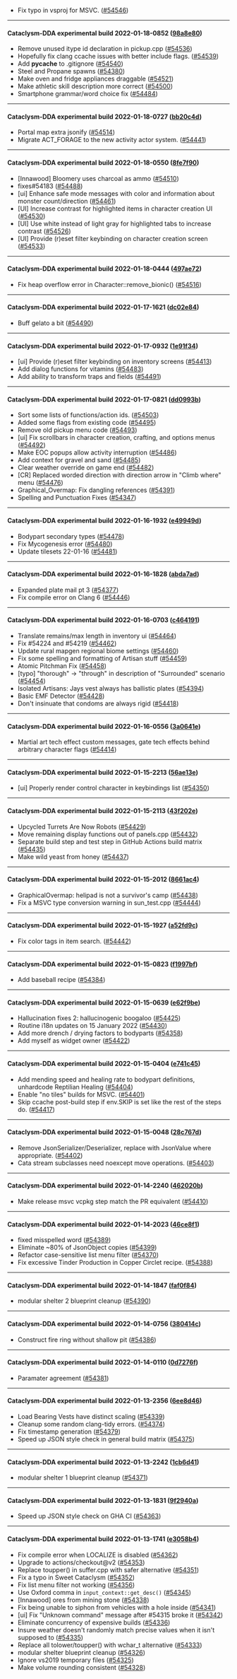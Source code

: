 * Fix typo in vsproj for MSVC. ([#54546](https://github.com/CleverRaven/Cataclysm-DDA/pull/54546))

---

#### Cataclysm-DDA experimental build 2022-01-18-0852 ([98a8e80](https://github.com/CleverRaven/Cataclysm-DDA/releases/tag/cdda-experimental-2022-01-18-0852))

* Remove unused itype id declaration in pickup.cpp ([#54536](https://github.com/CleverRaven/Cataclysm-DDA/pull/54536))
* Hopefully fix clang ccache issues with better include flags. ([#54539](https://github.com/CleverRaven/Cataclysm-DDA/pull/54539))
* Add __pycache__ to .gitignore ([#54540](https://github.com/CleverRaven/Cataclysm-DDA/pull/54540))
* Steel and Propane spawns ([#54380](https://github.com/CleverRaven/Cataclysm-DDA/pull/54380))
* Make oven and fridge appliances draggable ([#54521](https://github.com/CleverRaven/Cataclysm-DDA/pull/54521))
* Make athletic skill description more correct ([#54500](https://github.com/CleverRaven/Cataclysm-DDA/pull/54500))
* Smartphone grammar/word choice fix ([#54484](https://github.com/CleverRaven/Cataclysm-DDA/pull/54484))

---

#### Cataclysm-DDA experimental build 2022-01-18-0727 ([bb20c4d](https://github.com/CleverRaven/Cataclysm-DDA/releases/tag/cdda-experimental-2022-01-18-0727))

* Portal map extra jsonify ([#54514](https://github.com/CleverRaven/Cataclysm-DDA/pull/54514))
* Migrate ACT_FORAGE to the new activity actor system. ([#54441](https://github.com/CleverRaven/Cataclysm-DDA/pull/54441))

---

#### Cataclysm-DDA experimental build 2022-01-18-0550 ([8fe7f90](https://github.com/CleverRaven/Cataclysm-DDA/releases/tag/cdda-experimental-2022-01-18-0550))

* [Innawood] Bloomery uses charcoal as ammo ([#54510](https://github.com/CleverRaven/Cataclysm-DDA/pull/54510))
* fixes#54183 ([#54488](https://github.com/CleverRaven/Cataclysm-DDA/pull/54488))
* [ui] Enhance safe mode messages with color and information about monster count/direction ([#54461](https://github.com/CleverRaven/Cataclysm-DDA/pull/54461))
* [UI] Increase contrast for highlighted items in character creation UI ([#54530](https://github.com/CleverRaven/Cataclysm-DDA/pull/54530))
* [UI] Use white instead of light gray for highlighted tabs to increase contrast ([#54526](https://github.com/CleverRaven/Cataclysm-DDA/pull/54526))
* [UI] Provide (r)eset filter keybinding on character creation screen ([#54533](https://github.com/CleverRaven/Cataclysm-DDA/pull/54533))

---

#### Cataclysm-DDA experimental build 2022-01-18-0444 ([497ae72](https://github.com/CleverRaven/Cataclysm-DDA/releases/tag/cdda-experimental-2022-01-18-0444))

* Fix heap overflow error in Character::remove_bionic() ([#54516](https://github.com/CleverRaven/Cataclysm-DDA/pull/54516))

---

#### Cataclysm-DDA experimental build 2022-01-17-1621 ([dc02e84](https://github.com/CleverRaven/Cataclysm-DDA/releases/tag/cdda-experimental-2022-01-17-1621))

* Buff gelato a bit ([#54490](https://github.com/CleverRaven/Cataclysm-DDA/pull/54490))

---

#### Cataclysm-DDA experimental build 2022-01-17-0932 ([1e91f34](https://github.com/CleverRaven/Cataclysm-DDA/releases/tag/cdda-experimental-2022-01-17-0932))

* [ui] Provide (r)eset filter keybinding on inventory screens ([#54413](https://github.com/CleverRaven/Cataclysm-DDA/pull/54413))
* Add dialog functions for vitamins ([#54483](https://github.com/CleverRaven/Cataclysm-DDA/pull/54483))
* Add ability to transform traps and fields ([#54491](https://github.com/CleverRaven/Cataclysm-DDA/pull/54491))

---

#### Cataclysm-DDA experimental build 2022-01-17-0821 ([dd0993b](https://github.com/CleverRaven/Cataclysm-DDA/releases/tag/cdda-experimental-2022-01-17-0821))

* Sort some lists of functions/action ids. ([#54503](https://github.com/CleverRaven/Cataclysm-DDA/pull/54503))
* Added some flags from existing code ([#54495](https://github.com/CleverRaven/Cataclysm-DDA/pull/54495))
* Remove old pickup menu code ([#54493](https://github.com/CleverRaven/Cataclysm-DDA/pull/54493))
* [ui] Fix scrollbars in character creation, crafting, and options menus ([#54492](https://github.com/CleverRaven/Cataclysm-DDA/pull/54492))
* Make EOC popups allow activity interruption ([#54486](https://github.com/CleverRaven/Cataclysm-DDA/pull/54486))
* Add context for gravel and sand ([#54485](https://github.com/CleverRaven/Cataclysm-DDA/pull/54485))
* Clear weather override on game end ([#54482](https://github.com/CleverRaven/Cataclysm-DDA/pull/54482))
* [CR] Replaced worded direction with direction arrow in "Climb where" menu ([#54476](https://github.com/CleverRaven/Cataclysm-DDA/pull/54476))
* Graphical_Overmap: Fix dangling references ([#54391](https://github.com/CleverRaven/Cataclysm-DDA/pull/54391))
* Spelling and Punctuation Fixes ([#54347](https://github.com/CleverRaven/Cataclysm-DDA/pull/54347))

---

#### Cataclysm-DDA experimental build 2022-01-16-1932 ([e49949d](https://github.com/CleverRaven/Cataclysm-DDA/releases/tag/cdda-experimental-2022-01-16-1932))

* Bodypart secondary types ([#54478](https://github.com/CleverRaven/Cataclysm-DDA/pull/54478))
* Fix Mycogenesis error ([#54480](https://github.com/CleverRaven/Cataclysm-DDA/pull/54480))
* Update tilesets 22-01-16 ([#54481](https://github.com/CleverRaven/Cataclysm-DDA/pull/54481))

---

#### Cataclysm-DDA experimental build 2022-01-16-1828 ([abda7ad](https://github.com/CleverRaven/Cataclysm-DDA/releases/tag/cdda-experimental-2022-01-16-1828))

* Expanded plate mail pt 3 ([#54377](https://github.com/CleverRaven/Cataclysm-DDA/pull/54377))
* Fix compile error on Clang 6 ([#54446](https://github.com/CleverRaven/Cataclysm-DDA/pull/54446))

---

#### Cataclysm-DDA experimental build 2022-01-16-0703 ([c464191](https://github.com/CleverRaven/Cataclysm-DDA/releases/tag/cdda-experimental-2022-01-16-0703))

* Translate remains/max length in inventory ui ([#54464](https://github.com/CleverRaven/Cataclysm-DDA/pull/54464))
* Fix #54224 and #54219 ([#54462](https://github.com/CleverRaven/Cataclysm-DDA/pull/54462))
* Update rural mapgen regional biome settings ([#54460](https://github.com/CleverRaven/Cataclysm-DDA/pull/54460))
* Fix some spelling and formatting of Artisan stuff ([#54459](https://github.com/CleverRaven/Cataclysm-DDA/pull/54459))
* Atomic Pitchman Fix ([#54458](https://github.com/CleverRaven/Cataclysm-DDA/pull/54458))
* [typo] "thorough" -> "through" in description of "Surrounded" scenario ([#54454](https://github.com/CleverRaven/Cataclysm-DDA/pull/54454))
* Isolated Artisans: Jays vest always has ballistic plates ([#54394](https://github.com/CleverRaven/Cataclysm-DDA/pull/54394))
* Basic EMF Detector ([#54428](https://github.com/CleverRaven/Cataclysm-DDA/pull/54428))
* Don't insinuate that condoms are always rigid ([#54418](https://github.com/CleverRaven/Cataclysm-DDA/pull/54418))

---

#### Cataclysm-DDA experimental build 2022-01-16-0556 ([3a0641e](https://github.com/CleverRaven/Cataclysm-DDA/releases/tag/cdda-experimental-2022-01-16-0556))

* Martial art tech effect custom messages, gate tech effects behind arbitrary character flags ([#54414](https://github.com/CleverRaven/Cataclysm-DDA/pull/54414))

---

#### Cataclysm-DDA experimental build 2022-01-15-2213 ([56ae13e](https://github.com/CleverRaven/Cataclysm-DDA/releases/tag/cdda-experimental-2022-01-15-2213))

* [ui] Properly render control character in keybindings list ([#54350](https://github.com/CleverRaven/Cataclysm-DDA/pull/54350))

---

#### Cataclysm-DDA experimental build 2022-01-15-2113 ([43f202e](https://github.com/CleverRaven/Cataclysm-DDA/releases/tag/cdda-experimental-2022-01-15-2113))

* Upcycled Turrets Are Now Robots ([#54429](https://github.com/CleverRaven/Cataclysm-DDA/pull/54429))
* Move remaining display functions out of panels.cpp ([#54432](https://github.com/CleverRaven/Cataclysm-DDA/pull/54432))
* Separate build step and test step in GitHub Actions build matrix ([#54435](https://github.com/CleverRaven/Cataclysm-DDA/pull/54435))
* Make wild yeast from honey ([#54437](https://github.com/CleverRaven/Cataclysm-DDA/pull/54437))

---

#### Cataclysm-DDA experimental build 2022-01-15-2012 ([8661ac4](https://github.com/CleverRaven/Cataclysm-DDA/releases/tag/cdda-experimental-2022-01-15-2012))

* GraphicalOvermap: helipad is not a survivor's camp ([#54438](https://github.com/CleverRaven/Cataclysm-DDA/pull/54438))
* Fix a MSVC type conversion warning in sun_test.cpp ([#54444](https://github.com/CleverRaven/Cataclysm-DDA/pull/54444))

---

#### Cataclysm-DDA experimental build 2022-01-15-1927 ([a52fd9c](https://github.com/CleverRaven/Cataclysm-DDA/releases/tag/cdda-experimental-2022-01-15-1927))

* Fix color tags in item search. ([#54442](https://github.com/CleverRaven/Cataclysm-DDA/pull/54442))

---

#### Cataclysm-DDA experimental build 2022-01-15-0823 ([f1997bf](https://github.com/CleverRaven/Cataclysm-DDA/releases/tag/cdda-experimental-2022-01-15-0823))

* Add baseball recipe ([#54384](https://github.com/CleverRaven/Cataclysm-DDA/pull/54384))

---

#### Cataclysm-DDA experimental build 2022-01-15-0639 ([e62f9be](https://github.com/CleverRaven/Cataclysm-DDA/releases/tag/cdda-experimental-2022-01-15-0639))

* Hallucination fixes 2: hallucinogenic boogaloo ([#54425](https://github.com/CleverRaven/Cataclysm-DDA/pull/54425))
* Routine i18n updates on 15 January 2022 ([#54430](https://github.com/CleverRaven/Cataclysm-DDA/pull/54430))
* Add more drench / drying factors to bodyparts ([#54358](https://github.com/CleverRaven/Cataclysm-DDA/pull/54358))
* Add myself as widget owner ([#54422](https://github.com/CleverRaven/Cataclysm-DDA/pull/54422))

---

#### Cataclysm-DDA experimental build 2022-01-15-0404 ([e741c45](https://github.com/CleverRaven/Cataclysm-DDA/releases/tag/cdda-experimental-2022-01-15-0404))

* Add mending speed and healing rate to bodypart definitions, unhardcode Reptilian Healing ([#54404](https://github.com/CleverRaven/Cataclysm-DDA/pull/54404))
* Enable "no tiles" builds for MSVC. ([#54401](https://github.com/CleverRaven/Cataclysm-DDA/pull/54401))
* Skip ccache post-build step if env.SKIP is set like the rest of the steps do. ([#54417](https://github.com/CleverRaven/Cataclysm-DDA/pull/54417))

---

#### Cataclysm-DDA experimental build 2022-01-15-0048 ([28c767d](https://github.com/CleverRaven/Cataclysm-DDA/releases/tag/cdda-experimental-2022-01-15-0048))

* Remove JsonSerializer/Deserializer, replace with JsonValue where appropriate. ([#54402](https://github.com/CleverRaven/Cataclysm-DDA/pull/54402))
* Cata stream subclasses need noexcept move operations. ([#54403](https://github.com/CleverRaven/Cataclysm-DDA/pull/54403))

---

#### Cataclysm-DDA experimental build 2022-01-14-2240 ([462020b](https://github.com/CleverRaven/Cataclysm-DDA/releases/tag/cdda-experimental-2022-01-14-2240))

* Make release msvc vcpkg step match the PR equivalent ([#54410](https://github.com/CleverRaven/Cataclysm-DDA/pull/54410))

---

#### Cataclysm-DDA experimental build 2022-01-14-2023 ([46ce8f1](https://github.com/CleverRaven/Cataclysm-DDA/releases/tag/cdda-experimental-2022-01-14-2023))

* fixed misspelled word ([#54389](https://github.com/CleverRaven/Cataclysm-DDA/pull/54389))
* Eliminate ~80% of JsonObject copies ([#54399](https://github.com/CleverRaven/Cataclysm-DDA/pull/54399))
* Refactor case-sensitive list menu filter ([#54370](https://github.com/CleverRaven/Cataclysm-DDA/pull/54370))
* Fix excessive Tinder Production in Copper Circlet recipe. ([#54388](https://github.com/CleverRaven/Cataclysm-DDA/pull/54388))

---

#### Cataclysm-DDA experimental build 2022-01-14-1847 ([faf0f84](https://github.com/CleverRaven/Cataclysm-DDA/releases/tag/cdda-experimental-2022-01-14-1847))

* modular shelter 2 blueprint cleanup ([#54390](https://github.com/CleverRaven/Cataclysm-DDA/pull/54390))

---

#### Cataclysm-DDA experimental build 2022-01-14-0756 ([380414c](https://github.com/CleverRaven/Cataclysm-DDA/releases/tag/cdda-experimental-2022-01-14-0756))

* Construct fire ring without shallow pit ([#54386](https://github.com/CleverRaven/Cataclysm-DDA/pull/54386))

---

#### Cataclysm-DDA experimental build 2022-01-14-0110 ([0d7276f](https://github.com/CleverRaven/Cataclysm-DDA/releases/tag/cdda-experimental-2022-01-14-0110))

* Paramater agreement ([#54381](https://github.com/CleverRaven/Cataclysm-DDA/pull/54381))

---

#### Cataclysm-DDA experimental build 2022-01-13-2356 ([6ee8d46](https://github.com/CleverRaven/Cataclysm-DDA/releases/tag/cdda-experimental-2022-01-13-2356))

* Load Bearing Vests have distinct scaling ([#54339](https://github.com/CleverRaven/Cataclysm-DDA/pull/54339))
* Cleanup some random clang-tidy errors. ([#54374](https://github.com/CleverRaven/Cataclysm-DDA/pull/54374))
* Fix timestamp generation ([#54379](https://github.com/CleverRaven/Cataclysm-DDA/pull/54379))
* Speed up JSON style check in general build matrix  ([#54375](https://github.com/CleverRaven/Cataclysm-DDA/pull/54375))

---

#### Cataclysm-DDA experimental build 2022-01-13-2242 ([1cb6d41](https://github.com/CleverRaven/Cataclysm-DDA/releases/tag/cdda-experimental-2022-01-13-2242))

* modular shelter 1 blueprint cleanup ([#54371](https://github.com/CleverRaven/Cataclysm-DDA/pull/54371))

---

#### Cataclysm-DDA experimental build 2022-01-13-1831 ([9f2940a](https://github.com/CleverRaven/Cataclysm-DDA/releases/tag/cdda-experimental-2022-01-13-1831))

* Speed up JSON style check on GHA CI ([#54363](https://github.com/CleverRaven/Cataclysm-DDA/pull/54363))

---

#### Cataclysm-DDA experimental build 2022-01-13-1741 ([e3058b4](https://github.com/CleverRaven/Cataclysm-DDA/releases/tag/cdda-experimental-2022-01-13-1741))

* Fix compile error when LOCALIZE is disabled ([#54362](https://github.com/CleverRaven/Cataclysm-DDA/pull/54362))
* Upgrade to actions/checkout@v2 ([#54353](https://github.com/CleverRaven/Cataclysm-DDA/pull/54353))
* Replace toupper() in suffer.cpp with safer alternative ([#54351](https://github.com/CleverRaven/Cataclysm-DDA/pull/54351))
* Fix a typo in Sweet Cataclysm ([#54352](https://github.com/CleverRaven/Cataclysm-DDA/pull/54352))
* Fix list menu filter not working ([#54356](https://github.com/CleverRaven/Cataclysm-DDA/pull/54356))
* Use Oxford comma in `input_context::get_desc()` ([#54345](https://github.com/CleverRaven/Cataclysm-DDA/pull/54345))
* [Innawood] ores from mining stone ([#54338](https://github.com/CleverRaven/Cataclysm-DDA/pull/54338))
* Fix being unable to siphon from vehicles with a hole inside ([#54341](https://github.com/CleverRaven/Cataclysm-DDA/pull/54341))
* [ui] Fix "Unknown command" message after #54315 broke it ([#54342](https://github.com/CleverRaven/Cataclysm-DDA/pull/54342))
* Eliminate concurrency of expensive builds ([#54336](https://github.com/CleverRaven/Cataclysm-DDA/pull/54336))
* Insure weather doesn't randomly match precise values when it isn't supposed to ([#54335](https://github.com/CleverRaven/Cataclysm-DDA/pull/54335))
* Replace all tolower/toupper() with wchar_t alternative ([#54333](https://github.com/CleverRaven/Cataclysm-DDA/pull/54333))
* modular shelter blueprint cleanup ([#54326](https://github.com/CleverRaven/Cataclysm-DDA/pull/54326))
* Ignore vs2019 temporary files ([#54325](https://github.com/CleverRaven/Cataclysm-DDA/pull/54325))
* Make volume rounding consistent ([#54328](https://github.com/CleverRaven/Cataclysm-DDA/pull/54328))

